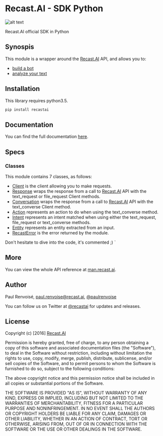 # Recast.AI - SDK Python

[logo]: https://github.com/RecastAI/SDK-Python/blob/master/misc/logo-inline.png "Recast.AI"

![alt text][logo]

Recast.AI official SDK in Python

## Synospis

This module is a wrapper around the [Recast.AI](https://recast.ai) API, and allows you to:
* [build a bot](https://github.com/RecastAI/SDK-Python/wiki/Build-your-bot)
* [analyze your text](https://github.com/RecastAI/SDK-Python/wiki/Analyse-text)

## Installation

This library requires python3.5.

```bash
pip install recastai
```

## Documentation

You can find the full documentation [here](https://github.com/RecastAI/SDK-Python/wiki).

## Specs

### Classes

This module contains 7 classes, as follows:

* [Client](https://github.com/RecastAI/SDK-Python/wiki/Class-Client) is the client allowing you to make requests.
* [Response](https://github.com/RecastAI/SDK-Python/wiki/Class-Response) wraps the response from a call to [Recast.AI](https://recast.ai) API with the text_request or file_request Client methods.
* [Conversation](https://github.com/RecastAI/SDK-Python/wiki/Class-Conversation) wraps the response from a call to [Recast.AI](https://recast.ai) API with the text_converse Client method.
* [Action](https://github.com/RecastAI/SDK-Python/wiki/Class-Action) represents an action to do when using the text_converse method.
* [Intent](https://github.com/RecastAI/SDK-Python/wiki/Class-Intent) represents an intent matched when using either the text_request, file_request or text_converse methods.
* [Entity](https://github.com/RecastAI/SDK-Python/wiki/Class-Entity) represents an entity extracted from an input.
* [RecastError](https://github.com/RecastAI/SDK-Python/wiki/Class-RecastError) is the error returned by the module.

Don't hesitate to dive into the code, it's commented ;)
`
## More

You can view the whole API reference at [man.recast.ai](https://man.recast.ai).


## Author

Paul Renvoisé, paul.renvoise@recast.ai, [@paulrenvoise](https://twitter.com/paulrenvoise)

You can follow us on Twitter at [@recastai](https://twitter.com/recastai) for updates and releases.


## License

Copyright (c) [2016] [Recast.AI](https://recast.ai)

Permission is hereby granted, free of charge, to any person obtaining a copy
of this software and associated documentation files (the "Software"), to deal
in the Software without restriction, including without limitation the rights
to use, copy, modify, merge, publish, distribute, sublicense, and/or sell
copies of the Software, and to permit persons to whom the Software is
furnished to do so, subject to the following conditions:

The above copyright notice and this permission notice shall be included in all
copies or substantial portions of the Software.

THE SOFTWARE IS PROVIDED "AS IS", WITHOUT WARRANTY OF ANY KIND, EXPRESS OR
IMPLIED, INCLUDING BUT NOT LIMITED TO THE WARRANTIES OF MERCHANTABILITY,
FITNESS FOR A PARTICULAR PURPOSE AND NONINFRINGEMENT. IN NO EVENT SHALL THE
AUTHORS OR COPYRIGHT HOLDERS BE LIABLE FOR ANY CLAIM, DAMAGES OR OTHER
LIABILITY, WHETHER IN AN ACTION OF CONTRACT, TORT OR OTHERWISE, ARISING FROM,
OUT OF OR IN CONNECTION WITH THE SOFTWARE OR THE USE OR OTHER DEALINGS IN THE
SOFTWARE.
